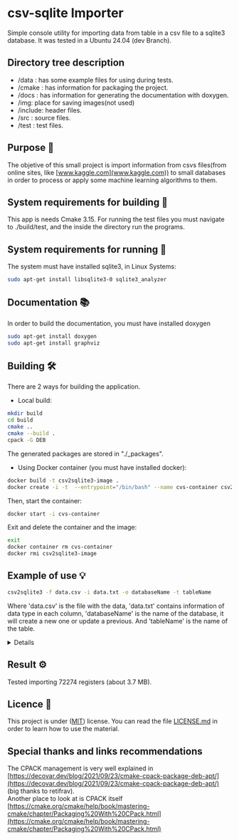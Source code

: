 # csv-sqlite Importer

Simple console utility for importing data from table in a csv file to a sqlite3 database. It was tested in a Ubuntu 24.04 (dev Branch).

## Directory tree description

* /data : has some example files for using during tests.
* /cmake : has information for packaging the project.
* /docs : has information for generating the documentation with doxygen.
* /img: place for saving images(not used)
* /include: header files.
* /src : source files.
* /test : test files.

## Purpose 🤔

The objetive of this small project is import information from csvs files(from online sites, like [www.kaggle.com](www.kaggle.com)) to small databases in order to process or apply some machine learning algorithms to them.

## System requirements  for building 📝

This app is needs Cmake 3.15. For running the test files you must navigate to ./build/test, and the inside the directory run the programs.

## System requirements  for running 📝

The system must have installed sqlite3, in Linux Systems:

```bash
sudo apt-get install libsqlite3-0 sqlite3_analyzer 
```

## Documentation 📚

In order to build the documentation, you must have installed doxygen

```bash
sudo apt-get install doxygen
sudo apt-get install graphviz
```

## Building 🛠️

There are 2 ways for building the application.

* Local build:

```bash
mkdir build
cd build
cmake ..
cmake --build .
cpack -G DEB
```

The generated packages are stored in "./_packages".

* Using Docker container (you must have installed docker):

```bash
docker build -t csv2sqlite3-image .
docker create -i -t  --entrypoint="/bin/bash" --name cvs-container csv2sqlite3-image
```

Then, start the container:

```bash
docker start -i cvs-container
```

Exit and delete the container and the image:

```bash
exit
docker container rm cvs-container
docker rmi csv2sqlite3-image
```




## Example of use 💡

```bash
csv2sqlite3 -f data.csv -i data.txt -o databaseName -t tableName
```

Where 'data.csv' is the file with the data, 'data.txt' contains information of data type in each column, 'databaseName' is the name of the database, it will create a new one or update a previous. And 'tableName' is the name of the table.

<details summary>Example of the content of a 'data.txt' file🔍</summary>

```bash
INT,TEXT,TEXT,INT
```

</details>

## Result ⚙️

Tested importing 72274 registers (about 3.7 MB).

## Licence 📄

This project is under ([MIT](https://choosealicense.com/licenses/mit/)) license. You can read the file [LICENSE.md](LICENSE.md) in order to learn how to use the material.

## Special thanks and links recommendations

The CPACK management is very well explained in [https://decovar.dev/blog/2021/09/23/cmake-cpack-package-deb-apt/](https://decovar.dev/blog/2021/09/23/cmake-cpack-package-deb-apt/) (big thanks to retifrav).\
Another place to look at is CPACK itself [https://cmake.org/cmake/help/book/mastering-cmake/chapter/Packaging%20With%20CPack.html](https://cmake.org/cmake/help/book/mastering-cmake/chapter/Packaging%20With%20CPack.html)
